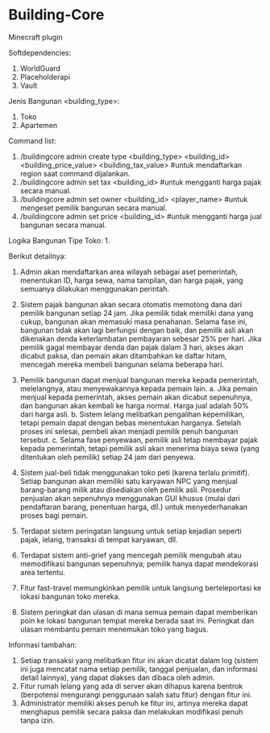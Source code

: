 # Building-Core
Minecraft plugin

Softdependencies:
1. WorldGuard
2. Placeholderapi
3. Vault

Jenis Bangunan <building_type>:
1. Toko
2. Apartemen

Command list:
1. /buildingcore admin create type <building_type> <building_id> <building_price_value> <building_tax_value> #untuk mendaftarkan region saat command dijalankan.
2. /buildingcore admin set tax <building_id> <value> #untuk mengganti harga pajak secara manual.
3. /buildingcore admin set owner <building_id> <player_name> #untuk mengeset pemilik bangunan secara manual.
4. /buildingcore admin set price <building_id> <value> #untuk mengganti harga jual bangunan secara manual.

Logika Bangunan Tipe Toko:
1. 






Berikut detailnya:
1. Admin akan mendaftarkan area wilayah sebagai aset pemerintah, menentukan ID, harga sewa, nama tampilan, dan harga pajak, yang semuanya dilakukan menggunakan perintah.

2. Sistem pajak bangunan akan secara otomatis memotong dana dari pemilik bangunan setiap 24 jam. Jika pemilik tidak memiliki dana yang cukup, bangunan akan memasuki masa penahanan. Selama fase ini, bangunan tidak akan lagi berfungsi dengan baik, dan pemilik asli akan dikenakan denda keterlambatan pembayaran sebesar 25% per hari. Jika pemilik gagal membayar denda dan pajak dalam 3 hari, akses akan dicabut paksa, dan pemain akan ditambahkan ke daftar hitam, mencegah mereka membeli bangunan selama beberapa hari.

3. Pemilik bangunan dapat menjual bangunan mereka kepada pemerintah, melelangnya, atau menyewakannya kepada pemain lain.
a. Jika pemain menjual kepada pemerintah, akses pemain akan dicabut sepenuhnya, dan bangunan akan kembali ke harga normal. Harga jual adalah 50% dari harga asli.
b. Sistem lelang melibatkan pengalihan kepemilikan, tetapi pemain dapat dengan bebas menentukan harganya. Setelah proses ini selesai, pembeli akan menjadi pemilik penuh bangunan tersebut.
c. Selama fase penyewaan, pemilik asli tetap membayar pajak kepada pemerintah, tetapi pemilik asli akan menerima biaya sewa (yang ditentukan oleh pemilik) setiap 24 jam dari penyewa.

4. Sistem jual-beli tidak menggunakan toko peti (karena terlalu primitif). Setiap bangunan akan memiliki satu karyawan NPC yang menjual barang-barang milik atau disediakan oleh pemilik asli. Prosedur penjualan akan sepenuhnya menggunakan GUI khusus (mulai dari pendaftaran barang, penentuan harga, dll.) untuk menyederhanakan proses bagi pemain.

5. Terdapat sistem peringatan langsung untuk setiap kejadian seperti pajak, lelang, transaksi di tempat karyawan, dll.

6. Terdapat sistem anti-grief yang mencegah pemilik mengubah atau memodifikasi bangunan sepenuhnya; pemilik hanya dapat mendekorasi area tertentu.

7. Fitur fast-travel memungkinkan pemilik untuk langsung berteleportasi ke lokasi bangunan toko mereka.

8. Sistem peringkat dan ulasan di mana semua pemain dapat memberikan poin ke lokasi bangunan tempat mereka berada saat ini. Peringkat dan ulasan membantu pemain menemukan toko yang bagus.

Informasi tambahan:
1. Setiap transaksi yang melibatkan fitur ini akan dicatat dalam log (sistem ini juga mencatat nama setiap pemilik, tanggal penjualan, dan informasi detail lainnya), yang dapat diakses dan dibaca oleh admin.
2. Fitur rumah lelang yang ada di server akan dihapus karena bentrok (berpotensi mengurangi penggunaan salah satu fitur) dengan fitur ini.
3. Administrator memiliki akses penuh ke fitur ini, artinya mereka dapat menghapus pemilik secara paksa dan melakukan modifikasi penuh tanpa izin.
